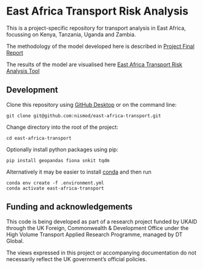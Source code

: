 # East Africa Transport Risk Analysis

This is a project-specific repository for transport analysis in East Africa,
focussing on Kenya, Tanzania, Uganda and Zambia.

The methodology of the model developed here is described in [Project Final Report](https://transport-links.com/download/final-report-decision-support-systems-for-resilient-strategic-transport-networks-in-low-income-countries/>`)

The results of the model are visualised here [East Africa Transport Risk Analysis Tool](https://east-africa-infrastructureresilience.org)

## Development

Clone this repository using [GitHub Desktop](https://desktop.github.com/) or on
the command line:

    git clone git@github.com:nismod/east-africa-transport.git

Change directory into the root of the project:

    cd east-africa-transport

Optionally install python packages using pip:

    pip install geopandas fiona snkit tqdm

Alternatively it may be easier to install
[conda](https://docs.conda.io/en/latest/miniconda.html) and then run

    conda env create -f .environment.yml
    conda activate east-africa-transport


## Funding and acknowledgements

This code is being developed as part of a research project funded by UKAID
through the UK Foreign, Commonwealth & Development Office under the High Volume
Transport Applied Research Programme, managed by DT Global.

The views expressed in this project or accompanying documentation do not
necessarily reflect the UK government’s official policies.
